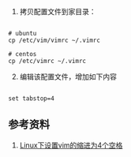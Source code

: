 1. 拷贝配置文件到家目录：

~~~ shell

# ubuntu
cp /etc/vim/vimrc ~/.vimrc

# centos
cp /etc/vimrc ~/.vimrc

~~~

2. 编辑该配置文件，增加如下内容

~~~

set tabstop=4

~~~

## 参考资料

1. [Linux下设置vim的缩进为4个空格](https://blog.csdn.net/m0_38056893/article/details/79697443)